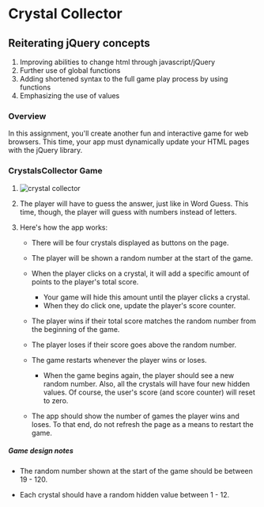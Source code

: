 # Crystal Collector

## Reiterating jQuery concepts

1. Improving abilities to change html through javascript/jQuery
2. Further use of global functions
3. Adding shortened syntax to the full game play process by using functions
4. Emphasizing the use of values

### Overview

In this assignment, you'll create another fun and interactive game for web browsers. This time, your app must dynamically update your HTML pages with the jQuery library.


### CrystalsCollector Game


1. ![crystal collector]( https://github.com/bltarkany/TrainScheduler/blob/master/assets/images/gamepic.png)


2. The player will have to guess the answer, just like in Word Guess. This time, though, the player will guess with numbers instead of letters. 

3. Here's how the app works:

   * There will be four crystals displayed as buttons on the page.

   * The player will be shown a random number at the start of the game.

   * When the player clicks on a crystal, it will add a specific amount of points to the player's total score. 

     * Your game will hide this amount until the player clicks a crystal.
     * When they do click one, update the player's score counter.

   * The player wins if their total score matches the random number from the beginning of the game.

   * The player loses if their score goes above the random number.

   * The game restarts whenever the player wins or loses.

     * When the game begins again, the player should see a new random number. Also, all the crystals will have four new hidden values. Of course, the user's score (and score counter) will reset to zero.

   * The app should show the number of games the player wins and loses. To that end, do not refresh the page as a means to restart the game.

##### Game design notes

* The random number shown at the start of the game should be between 19 - 120.

* Each crystal should have a random hidden value between 1 - 12.
